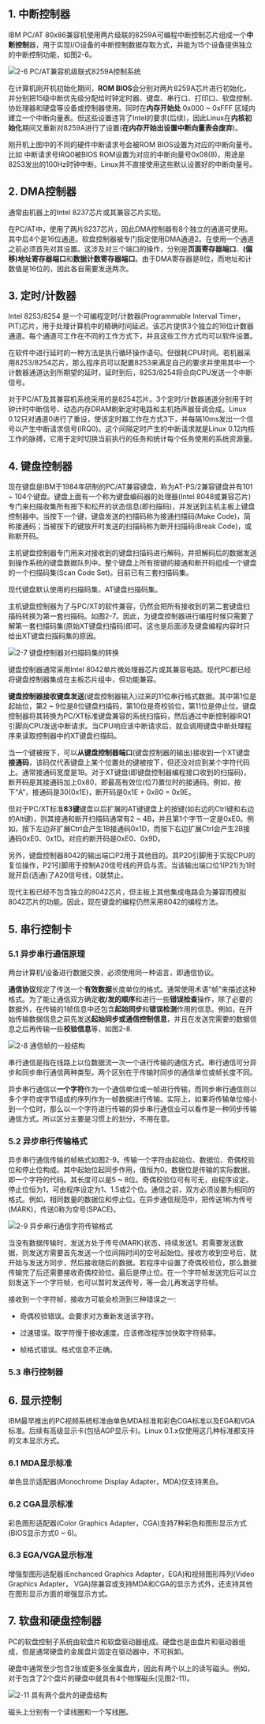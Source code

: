 ## 1. 中断控制器

IBM PC/AT 80x86兼容机使用两片级联的8259A可编程中断控制芯片组成一个**中断控制**器，用于实现I/O设备的中断控制数据存取方式，并能为15个设备提供独立的中断控制功能，如图2-6。


![2-6 PC/AT兼容机级联式8259A控制系统](images/5.png)

在计算机刚开机初始化期间，**ROM BIOS**会分别对两片8259A芯片进行初始化，并分别把15级中断优先级分配给时钟定时器、键盘、串行口、打印口、软盘控制、协处理器和硬盘等设备或控制器使用。同时在**内存开始处** 0x000 ~ 0xFFF 区域内建立一个中断向量表。但这些设置违背了Intel的要求(后续)，因此Linux在**内核初始化**期间又重新对8259A进行了设置(**在内存开始出设置中断向量表会废弃**)。

刚开机上图中的不同的硬件中断请求号会被ROM BIOS设置为对应的中断向量号。比如 中断请求号IRQ0被BIOS ROM设置为对应的中断向量号0x08(8)，用途是8253发出的100Hz时钟中断。Linux并不直接使用这些默认设置好的中断向量号。

## 2. DMA控制器

通常由机器上的Intel 8237芯片或其兼容芯片实现。

在PC/AT中，使用了两片8237芯片，因此DMA控制器有8个独立的通道可使用。其中后4个是16位通道。软盘控制器被专门指定使用DMA通道2。在使用一个通道之前必须首先对其设置。这涉及对三个端口的操作，分别是**页面寄存器端口**、**(偏移)地址寄存器端口**和**数据计数寄存器端口**。由于DMA寄存器是8位，而地址和计数值是16位的，因此各自需要发送两次。

## 3. 定时/计数器

Intel 8253/8254 是一个可编程定时/计数器(Programmable Interval Timer，PIT)芯片，用于处理计算机中的精确时间延迟。该芯片提供3个独立的16位计数器通道。每个通道可工作在不同的工作方式下，并且这些工作方式均可以软件设置。

在软件中进行延时的一种方法是执行循环操作语句。但很耗CPU时间。若机器采用8253/8254芯片，那么程序员可以配置8253来满足自己的要求并使用其中一个计数器通道达到所期望的延时，延时到后，8253/8254将会向CPU发送一个中断信号。

对于PC/AT及其兼容机系统采用的是8254芯片。3个定时/计数器通道分别用于时钟计时中断信号、动态内存DRAM刷新定时电路和主机扬声器音调合成。Linux 0.12只对通道0进行了重设，使该定时器工作在方式3下，并每隔10ms发出一个信号以产生中断请求信号(IRQ0)。这个间隔定时产生的中断请求就是Linux 0.12内核工作的脉搏，它用于定时切换当前执行的任务和统计每个任务使用的系统资源量。

## 4. 键盘控制器

现在键盘是IBM于1984年研制的PC/AT兼容键盘，称为AT-PS/2兼容键盘并有101 ~ 104个键盘。键盘上面有一个称为键盘编码器的处理器(Intel 8048或兼容芯片)专门来扫描收集所有按下和松开的状态信息(即扫描码)，并发送到主机主板上键盘控制器中。当按下一个键，键盘发送的扫描码称为接通扫描码(Make Code)，简称接通码；当被按下的键放开时发送的扫描码称为断开扫描码(Break Code)，或称断开码。

主机键盘控制器专门用来对接收到的键盘扫描码进行解码，并把解码后的数据发送到操作系统的键盘数据队列中。整个键盘上所有按键的接通和断开码组成一个键盘的一个扫描码集(Scan Code Set)。目前已有三套扫描码集。

现代键盘默认使用的扫描码集，AT键盘扫描码集。

主机键盘控制器为了与PC/XT的软件兼容，仍然会把所有接收到的第二套键盘扫描码转换为第一套扫描码。如图2-7。因此，为键盘控制器进行编程时候只需要了解第一套扫描码集(原始XT键盘扫描码)即可。这也是后面涉及键盘编程内容时只给出XT键盘扫描码集的原因。

![2-7 键盘控制器对扫描码集的转换](images/6.png)

键盘控制器通常采用Intel 8042单片微处理器芯片或其兼容电路。现代PC都已经将键盘控制器集成在主板芯片组中，但功能兼容。

**键盘控制器接收键盘发送**(键盘控制器输入)过来的11位串行格式数据。其中第1位是起始位，第2 ~ 9位是8位键盘扫描码，第10位是奇校验位，第11位是停止位。键盘控制器将其转换为PC/XT标准键盘兼容的系统扫描码，然后通过中断控制器IRQ1引脚向CPU发送中断请求。当CPU响应该中断请求后，就会调用键盘中断处理程序来读取控制器中的XT键盘扫描码。

当一个键被按下，可以**从键盘控制器端口**(键盘控制器的输出)接收到一个XT键盘**接通码**，该码仅代表键盘上某个位置处的键被按下，但还没对应到某个字符代码上。通常接通码宽度是1B。对于XT键盘(即键盘控制器编程接口收到的扫描码)，断开码是其接通码加上0x80，即最高有效位(位7)置位时的接通码。例如，按下“A”，接通码是30(0x1E)，断开码是0x1E + 0x80 = 0x9E。

但对于PC/XT标准**83键**键盘以后扩展的AT键键盘上的按键(如右边的Ctrl键和右边的Alt键)，则其接通和断开扫描码通常有2 ~ 4B，并且第1个字节一定是0xE0。例如，按下左边非扩展Ctrl会产生1B接通码0x1D，而按下右边扩展Ctrl会产生2B接通码0xE0、0x1D。对应的断开码是0xE0、0x9D。

另外，键盘控制器8042的输出端口P2用于其他目的。其P20引脚用于实现CPU的复位操作，P21引脚用于控制A20信号线的开启与否。当该输出端口位1(P21)为1时就开启(选通)了A20信号线，0就禁止。

现代主板已经不包含独立的8042芯片，但主板上其他集成电路会为兼容而模拟8042芯片的功能。因此，现在键盘的编程仍然采用8042的编程方法。

## 5. 串行控制卡

### 5.1 异步串行通信原理

两台计算机/设备进行数据交换，必须使用同一种语言，即通信协议。

**通信协议**规定了传送一个**有效数据**长度单位的格式。通常使用术语“帧”来描述这种格式。为了能让通信双方确定**收/发的顺序**和进行一些**错误检查**操作，除了必要的数据外，在传输的1帧信息中还包含**起始同步**和**错误检测**作用的信息。例如，在开始传输数据信息之前先发送**起始同步或通信控制信息**，并且在发送完需要的数据信息之后再传输一些**校验信息**等，如图2-8.

![2-8 通信帧的一般结构](images/7.png) 

串行通信是指在线路上以位数据流一次一个进行传输的通信方式。串行通信可分异步和同步串行通信两种类型。两个区别在于传输时同步的通信单位或帧长度不同。

异步串行通信以**一个字符**作为一个通信单位或一帧进行传输，而同步串行通信则以多个字符或字节组成的序列作为一帧数据进行传输。实际上，如果将传输单位缩小到一个位时，那么以一个字符进行传输的异步串行通信业可以看作是一种同步传输通信方式。所以区分主要是习惯上的划分，不用在意。

### 5.2 异步串行传输格式

异步串行通信传输的帧格式如图2-9。传输一个字符由起始位、数据位、奇偶校验位和停止位构成。其中起始位起同步作用，值恒为0。数据位是传输的实际数据，即一个字符的代码。其长度可以是5 ~ 8位。奇偶校验位可有可无，由程序设定。停止位恒为1，可由程序设定为1、1.5或2个位。通信之前，双方必须设置为相同的格式。例如，相同数量的数据位和停止位。在异步通信规范中，把传送1称为传号(MARK)，传送0称为空号(SPACE)。

![2-9 异步串行通信字符传输格式](images/8.png)

当没有数据传输时，发送方处于传号(MARK)状态，持续发送1。若需要发送数据，则发送方需要首先发送一个位间隔时间的空号起始位。接收方收到空号后，就开始与发送方同步，然后接收随后的数据。若程序中设置了奇偶校验位，那么数据传输完了后还需要接收奇偶校验位。最后是停止位。在一个字符帧发送完后可以立刻发送下一个字符帧，也可以暂时发送传号，等一会儿再发送字符帧。

接收到一个字符帧，接收方可能会检测到三种错误之一: 

- 奇偶校验错误。会要求对方重新发送该字符。

- 过速错误。取字符慢于接收速度。应该修改程序加快取字符频率。

- 帧格式错误。格式信息不正确。

### 5.3 串行控制器

## 6. 显示控制

IBM最早推出的PC视频系统标准由单色MDA标准和彩色CGA标准以及EGA和VGA标准。后续有高级显示卡(包括AGP显示卡)。Linux 0.1.x仅使用这几种标准都支持的文本显示方式。

### 6.1 MDA显示标准

单色显示适配器(Monochrome Display Adapter，MDA)仅支持黑白。

### 6.2 CGA显示标准

彩色图形适配器(Color Graphics Adapter，CGA)支持7种彩色和图形显示方式(BIOS显示方式0 ~ 6)。

### 6.3 EGA/VGA显示标准

增强型图形适配器(Enchanced Graphics Adapter，EGA)和视频图形阵列(Video Graphics Adapter， VGA)除兼容或支持MDA和CGA的显示方式外，还支持其他在图形显示方面的增强显示方式。

## 7. 软盘和硬盘控制器

PC的软盘控制子系统由软盘片和软盘驱动器组成。硬盘也是由盘片和驱动器组成，但是通常硬盘的金属盘片固定在驱动器中，不可拆卸。

硬盘中通常至少包含2张或更多张金属盘片，因此有两个以上的读写磁头。例如，对于包含了2个盘片的硬盘中就具有4个物理磁头(见图2-11)。

![2-11 具有两个盘片的硬盘结构](images/9.png)

磁头上分别有一个读线圈和一个写线圈。